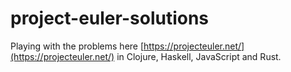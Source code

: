 # project-euler-solutions

Playing with the problems here [https://projecteuler.net/](https://projecteuler.net/) in Clojure, Haskell, JavaScript and Rust.
